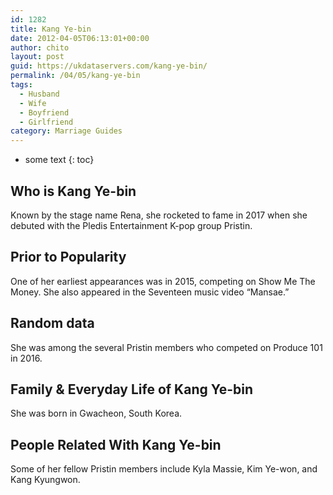 ```yaml
---
id: 1282
title: Kang Ye-bin
date: 2012-04-05T06:13:01+00:00
author: chito
layout: post
guid: https://ukdataservers.com/kang-ye-bin/
permalink: /04/05/kang-ye-bin
tags:
  - Husband
  - Wife
  - Boyfriend
  - Girlfriend
category: Marriage Guides
---
```


* some text
{: toc}
          
          
## Who is  Kang Ye-bin
                  
                  
                  
Known by the stage name Rena, she rocketed to fame in 2017 when she debuted with the Pledis Entertainment K-pop group Pristin.
                  
                
                
                
## Prior to Popularity 
                  
                  
                  
One of her earliest appearances was in 2015, competing on Show Me The Money. She also appeared in the Seventeen music video &#8220;Mansae.&#8221;
                  
                
                
                
## Random data 
                  
                  
                  
She was among the several Pristin members who competed on Produce 101 in 2016.
                  
                
                
                
## Family & Everyday Life of Kang Ye-bin
                  
                  
                  
She was born in Gwacheon, South Korea.
                  
                
                
                
## People Related With  Kang Ye-bin
                  
                  
                  
Some of her fellow Pristin members include Kyla Massie, Kim Ye-won, and Kang Kyungwon.
                  
                
              
            
          
          
          
    
    
  
